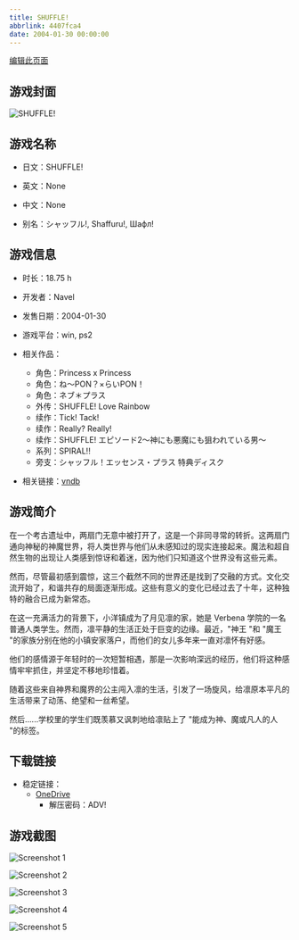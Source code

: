 ```yaml
---
title: SHUFFLE!
abbrlink: 4407fca4
date: 2004-01-30 00:00:00
---
```

[编辑此页面](https://github.com/ACG-3/ADV3-source/blob/main/source/_posts/games/SHUFFLE%21%20%E3%82%A8%E3%83%94%E3%82%BD%E3%83%BC%E3%83%892%EF%BD%9E%E7%A5%9E%E3%81%AB%E3%82%82%E6%82%AA%E9%AD%94%E3%81%AB%E3%82%82%E7%8B%99%E3%82%8F%E3%82%8C%E3%81%A6%E3%81%84%E3%82%8B%E7%94%B7%EF%BD%9E.md)

## 游戏封面

![SHUFFLE!](https://pan.timero.xyz/onedrive/img_lib_001/SHUFFLE%21%20%E3%82%A8%E3%83%94%E3%82%BD%E3%83%BC%E3%83%892%EF%BD%9E%E7%A5%9E%E3%81%AB%E3%82%82%E6%82%AA%E9%AD%94%E3%81%AB%E3%82%82%E7%8B%99%E3%82%8F%E3%82%8C%E3%81%A6%E3%81%84%E3%82%8B%E7%94%B7%EF%BD%9E_cover.avif)


## 游戏名称

- 日文：SHUFFLE!
- 英文：None
- 中文：None

- 别名：シャッフル!, Shaffuru!, Шафл!


## 游戏信息

- 时长：18.75 h
- 开发者：Navel
- 发售日期：2004-01-30
- 游戏平台：win, ps2
- 相关作品：
   - 角色：Princess x Princess
   - 角色：ね～PON？×らいPON！
   - 角色：ネブ＊プラス
   - 外传：SHUFFLE! Love Rainbow
   - 续作：Tick! Tack!
   - 续作：Really? Really!
   - 续作：SHUFFLE! エピソード2～神にも悪魔にも狙われている男～
   - 系列：SPIRAL!!
   - 旁支：シャッフル！エッセンス・プラス 特典ディスク

- 相关链接：[vndb](https://vndb.org/v28)


## 游戏简介

在一个考古遗址中，两扇门无意中被打开了，这是一个非同寻常的转折。这两扇门通向神秘的神魔世界，将人类世界与他们从未感知过的现实连接起来。魔法和超自然生物的出现让人类感到惊讶和着迷，因为他们只知道这个世界没有这些元素。

然而，尽管最初感到震惊，这三个截然不同的世界还是找到了交融的方式。文化交流开始了，和谐共存的局面逐渐形成。这些有意义的变化已经过去了十年，这种独特的融合已成为新常态。

在这一充满活力的背景下，小洋镇成为了月见凛的家，她是 Verbena 学院的一名普通人类学生。然而，凛平静的生活正处于巨变的边缘。最近，"神王 "和 "魔王 "的家族分别在他的小镇安家落户，而他们的女儿多年来一直对凛怀有好感。

他们的感情源于年轻时的一次短暂相遇，那是一次影响深远的经历，他们将这种感情牢牢抓住，并坚定不移地珍惜着。

随着这些来自神界和魔界的公主闯入凛的生活，引发了一场旋风，给凛原本平凡的生活带来了动荡、绝望和一丝希望。

然后......学校里的学生们既羡慕又讽刺地给凛贴上了 "能成为神、魔或凡人的人 "的标签。




## 下载链接

- 稳定链接：
    - [OneDrive](https://pan.timero.xyz/onedrive/adv_lib_001/SHUFFLE%21%20%E3%82%A8%E3%83%94%E3%82%BD%E3%83%BC%E3%83%892%EF%BD%9E%E7%A5%9E%E3%81%AB%E3%82%82%E6%82%AA%E9%AD%94%E3%81%AB%E3%82%82%E7%8B%99%E3%82%8F%E3%82%8C%E3%81%A6%E3%81%84%E3%82%8B%E7%94%B7%EF%BD%9E)
        - 解压密码：ADV!



## 游戏截图


![Screenshot 1](https://pan.timero.xyz/onedrive/img_lib_001/SHUFFLE%21%20%E3%82%A8%E3%83%94%E3%82%BD%E3%83%BC%E3%83%892%EF%BD%9E%E7%A5%9E%E3%81%AB%E3%82%82%E6%82%AA%E9%AD%94%E3%81%AB%E3%82%82%E7%8B%99%E3%82%8F%E3%82%8C%E3%81%A6%E3%81%84%E3%82%8B%E7%94%B7%EF%BD%9E_Screenshot_1.avif)

![Screenshot 2](https://pan.timero.xyz/onedrive/img_lib_001/SHUFFLE%21%20%E3%82%A8%E3%83%94%E3%82%BD%E3%83%BC%E3%83%892%EF%BD%9E%E7%A5%9E%E3%81%AB%E3%82%82%E6%82%AA%E9%AD%94%E3%81%AB%E3%82%82%E7%8B%99%E3%82%8F%E3%82%8C%E3%81%A6%E3%81%84%E3%82%8B%E7%94%B7%EF%BD%9E_Screenshot_2.avif)

![Screenshot 3](https://pan.timero.xyz/onedrive/img_lib_001/SHUFFLE%21%20%E3%82%A8%E3%83%94%E3%82%BD%E3%83%BC%E3%83%892%EF%BD%9E%E7%A5%9E%E3%81%AB%E3%82%82%E6%82%AA%E9%AD%94%E3%81%AB%E3%82%82%E7%8B%99%E3%82%8F%E3%82%8C%E3%81%A6%E3%81%84%E3%82%8B%E7%94%B7%EF%BD%9E_Screenshot_3.avif)

![Screenshot 4](https://pan.timero.xyz/onedrive/img_lib_001/SHUFFLE%21%20%E3%82%A8%E3%83%94%E3%82%BD%E3%83%BC%E3%83%892%EF%BD%9E%E7%A5%9E%E3%81%AB%E3%82%82%E6%82%AA%E9%AD%94%E3%81%AB%E3%82%82%E7%8B%99%E3%82%8F%E3%82%8C%E3%81%A6%E3%81%84%E3%82%8B%E7%94%B7%EF%BD%9E_Screenshot_4.avif)

![Screenshot 5](https://pan.timero.xyz/onedrive/img_lib_001/SHUFFLE%21%20%E3%82%A8%E3%83%94%E3%82%BD%E3%83%BC%E3%83%892%EF%BD%9E%E7%A5%9E%E3%81%AB%E3%82%82%E6%82%AA%E9%AD%94%E3%81%AB%E3%82%82%E7%8B%99%E3%82%8F%E3%82%8C%E3%81%A6%E3%81%84%E3%82%8B%E7%94%B7%EF%BD%9E_Screenshot_5.avif)

